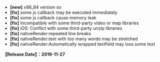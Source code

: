 

- **[new]** x86_64 version so 
- **[fix]** some js callback may be executed immediately
- **[fix]** some js callback cause memory leak
- **[fix]** Incompatible with some third-party video or map libraries
- **[fix]** iOS: Conflict with some third-party unzip libraries
- **[fix]** nativeRender:repeated line breaks
- **[fix]** nativeRender:text with too many words may be stretched
- **[fix]** nativeRender:Automatically wrapped textfield may loss some text


**【Release Date】：2019-11-27**

